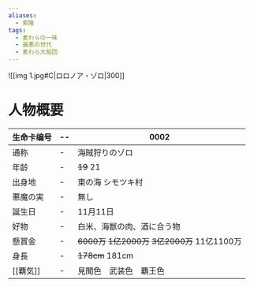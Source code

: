 ```yaml
---
aliases:
  - 索隆
tags:
  - 麦わらの一味
  - 最悪の世代
  - 麦わら大船団
---
```

![[img 1.jpg#C|ロロノア・ゾロ|300]]
# 人物概要

| 生命卡编号  | --  | 0002                                       |
| ------ | --- | ------------------------------------------ |
| 通称     | -   | 海賊狩りのゾロ                                    |
| 年龄     | -   | ~~19~~ 21                                  |
| 出身地    | -   | 東の海 シモツキ村                                  |
| 悪魔の実   | -   | 無し                                         |
| 誕生日    | -   | 11月11日                                     |
| 好物     | -   | 白米、海獣の肉、酒に合う物                              |
| 懸賞金    | -   | ~~6000万~~ ~~1亿2000万~~ ~~3亿2000万~~ 11亿1100万 |
| 身長     | -   | ~~178cm~~ 181cm                            |
| [[覇気]] | -   | 見聞色　武装色　覇王色                                |
